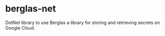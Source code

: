 # berglas-net
DotNet library to use Berglas a library for storing and retrieving secrets on Google Cloud. 
